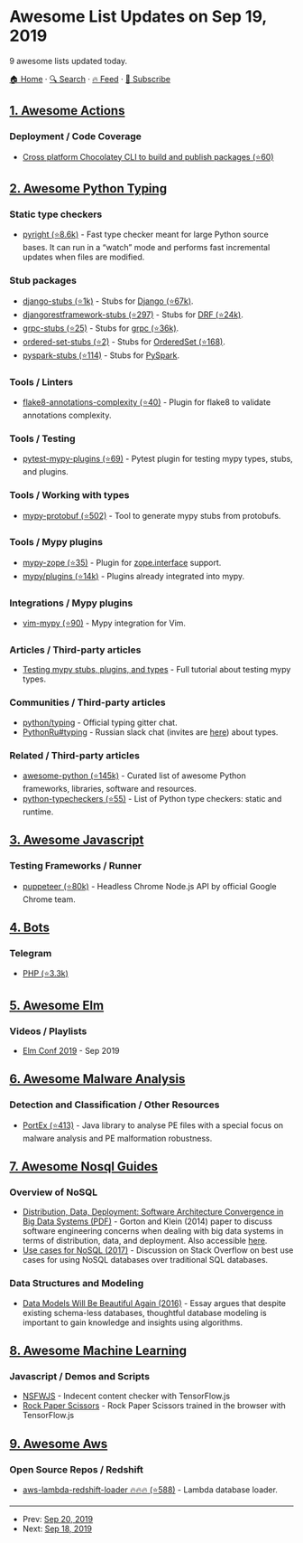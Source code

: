 # Awesome List Updates on Sep 19, 2019

9 awesome lists updated today.

[🏠 Home](/README.md) · [🔍 Search](https://test.trackawesomelist.com/search/) · [🔥 Feed](https://test.trackawesomelist.com/feed.xml) · [📮 Subscribe](https://trackawesomelist.us17.list-manage.com/subscribe?u=d2f0117aa829c83a63ec63c2f&id=36a103854c)



## [1. Awesome Actions](/content/sdras/awesome-actions/README.md)

### Deployment / Code Coverage

*   [Cross platform Chocolatey CLI to build and publish packages (⭐60)](https://github.com/crazy-max/ghaction-chocolatey)

## [2. Awesome Python Typing](/content/typeddjango/awesome-python-typing/README.md)

### Static type checkers

*   [pyright (⭐8.6k)](https://github.com/Microsoft/pyright) - Fast type checker meant for large Python source bases. It can run in a “watch” mode and performs fast incremental updates when files are modified.

### Stub packages

*   [django-stubs (⭐1k)](https://github.com/typeddjango/django-stubs) - Stubs for [Django (⭐67k)](https://github.com/django/django).
*   [djangorestframework-stubs (⭐297)](https://github.com/typeddjango/djangorestframework-stubs) - Stubs for [DRF (⭐24k)](https://github.com/encode/django-rest-framework).
*   [grpc-stubs (⭐25)](https://github.com/shabbyrobe/grpc-stubs) - Stubs for [grpc (⭐36k)](https://github.com/grpc/grpc).
*   [ordered-set-stubs (⭐2)](https://github.com/rominf/ordered-set-stubs) - Stubs for [OrderedSet (⭐168)](https://github.com/LuminosoInsight/ordered-set).
*   [pyspark-stubs (⭐114)](https://github.com/zero323/pyspark-stubs) - Stubs for [PySpark](https://spark.apache.org/docs/latest/api/python/index.html).

### Tools / Linters

*   [flake8-annotations-complexity (⭐40)](https://github.com/best-doctor/flake8-annotations-complexity) - Plugin for flake8 to validate annotations complexity.

### Tools / Testing

*   [pytest-mypy-plugins (⭐69)](https://github.com/typeddjango/pytest-mypy-plugins) - Pytest plugin for testing mypy types, stubs, and plugins.

### Tools / Working with types

*   [mypy-protobuf (⭐502)](https://github.com/dropbox/mypy-protobuf) - Tool to generate mypy stubs from protobufs.

### Tools / Mypy plugins

*   [mypy-zope (⭐35)](https://github.com/Shoobx/mypy-zope) - Plugin for [zope.interface](https://zopeinterface.readthedocs.io/en/latest/) support.
*   [mypy/plugins (⭐14k)](https://github.com/python/mypy/tree/master/mypy/plugins) - Plugins already integrated into mypy.

### Integrations / Mypy plugins

*   [vim-mypy (⭐90)](https://github.com/Integralist/vim-mypy) - Mypy integration for Vim.

### Articles / Third-party articles

*   [Testing mypy stubs, plugins, and types](https://sobolevn.me/2019/08/testing-mypy-types) - Full tutorial about testing mypy types.

### Communities / Third-party articles

*   [python/typing](https://gitter.im/python/typing) - Official typing gitter chat.
*   [PythonRu#typing](https://python-ru.slack.com) - Russian slack chat (invites are [here](https://slack.python.ru/)) about types.

### Related / Third-party articles

*   [awesome-python (⭐145k)](https://github.com/vinta/awesome-python) - Curated list of awesome Python frameworks, libraries, software and resources.
*   [python-typecheckers (⭐55)](https://github.com/ethanhs/python-typecheckers) - List of Python type checkers: static and runtime.

## [3. Awesome Javascript](/content/sorrycc/awesome-javascript/README.md)

### Testing Frameworks / Runner

*   [puppeteer (⭐80k)](https://github.com/GoogleChrome/puppeteer) - Headless Chrome Node.js API by official Google Chrome team.

## [4. Bots](/content/hackerkid/bots/README.md)

### Telegram

*   [PHP (⭐3.3k)](https://github.com/php-telegram-bot/core)

## [5. Awesome Elm](/content/sporto/awesome-elm/README.md)

### Videos / Playlists

*   [Elm Conf 2019](https://www.youtube.com/playlist?list=PLglJM3BYAMPGsAM4QTka7FwJ0xLPS0mkN) - Sep 2019

## [6. Awesome Malware Analysis](/content/rshipp/awesome-malware-analysis/README.md)

### Detection and Classification / Other Resources

*   [PortEx (⭐413)](https://github.com/katjahahn/PortEx) - Java library to analyse PE files with a special focus on malware analysis and PE malformation robustness.

## [7. Awesome Nosql Guides](/content/erictleung/awesome-nosql-guides/README.md)

### Overview of NoSQL

*   [Distribution, Data, Deployment: Software Architecture Convergence in Big Data Systems (PDF)](https://resources.sei.cmu.edu/library/asset-view.cfm?assetID=90909) - Gorton and Klein (2014) paper to discuss software engineering concerns when dealing with big data systems in terms of distribution, data, and deployment. Also accessible [here](https://doi.org/10.1109/MS.2014.51).
*   [Use cases for NoSQL (2017)](https://stackoverflow.com/questions/2875432/use-cases-for-nosql) - Discussion on Stack Overflow on best use cases for using NoSQL databases over traditional SQL databases.

### Data Structures and Modeling

*   [Data Models Will Be Beautiful Again (2016)](https://tdwi.org/articles/2016/11/22/data-models-will-be-beautiful-again.aspx) - Essay argues that despite existing schema-less databases, thoughtful database modeling is important to gain knowledge and insights using algorithms.

## [8. Awesome Machine Learning](/content/josephmisiti/awesome-machine-learning/README.md)

### Javascript / Demos and Scripts

*   [NSFWJS](http://nsfwjs.com) - Indecent content checker with TensorFlow\.js
*   [Rock Paper Scissors](https://rps-tfjs.netlify.com/) - Rock Paper Scissors trained in the browser with TensorFlow\.js

## [9. Awesome Aws](/content/donnemartin/awesome-aws/README.md)

### Open Source Repos / Redshift

*   [aws-lambda-redshift-loader :fire::fire::fire: (⭐588)](https://github.com/awslabs/aws-lambda-redshift-loader) - Lambda database loader.

---

- Prev: [Sep 20, 2019](/content/2019/09/20/README.md)
- Next: [Sep 18, 2019](/content/2019/09/18/README.md)